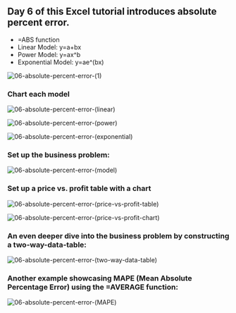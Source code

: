 ## Day 6 of this Excel tutorial introduces absolute percent error.

* =ABS function
* Linear Model: y=a+bx
* Power Model: y=ax^b
* Exponential Model: y=ae^(bx)

![06-absolute-percent-error-(1)](https://github.com/user-attachments/assets/9475dab7-dbdd-4b75-b018-723c05d6e850)

### Chart each model

![06-absolute-percent-error-(linear)](https://github.com/user-attachments/assets/965ba207-1080-4d76-82a8-002ebbc4f138)

![06-absolute-percent-error-(power)](https://github.com/user-attachments/assets/b1777917-5c91-4f41-babf-0d184d7a3285)

![06-absolute-percent-error-(exponential)](https://github.com/user-attachments/assets/3501535e-3385-41ab-825c-6731d418c7b2)

### Set up the business problem:

![06-absolute-percent-error-(model)](https://github.com/user-attachments/assets/50680913-6e9a-4ed5-9c47-4e8807997db5)

### Set up a price vs. profit table with a chart

![06-absolute-percent-error-(price-vs-profit-table)](https://github.com/user-attachments/assets/20685b82-0ed3-4187-8165-a19f81902306)

![06-absolute-percent-error-(price-vs-profit-chart)](https://github.com/user-attachments/assets/a644749c-6010-4827-8567-b20a1825f5c4)

### An even deeper dive into the business problem by constructing a two-way-data-table:

![06-absolute-percent-error-(two-way-data-table)](https://github.com/user-attachments/assets/24e112ef-0103-40c1-a169-092f89e797a9)

### Another example showcasing MAPE (Mean Absolute Percentage Error) using the =AVERAGE function:

![06-absolute-percent-error-(MAPE)](https://github.com/user-attachments/assets/850ca47e-28a6-48d5-92ec-8de5e84c7731)
